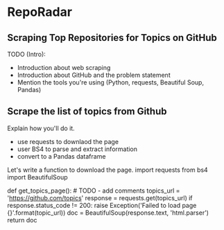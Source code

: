 # RepoRadar
## Scraping Top Repositories for Topics on GitHub
TODO (Intro):

- Introduction about web scraping
- Introduction about GitHub and the problem statement
- Mention the tools you're using (Python, requests, Beautiful Soup, Pandas)

## Scrape the list of topics from Github

Explain how you'll do it.

- use requests to downlaod the page
- user BS4 to parse and extract information
- convert to a Pandas dataframe

Let's write a function to download the page.
import requests
from bs4 import BeautifulSoup

def get_topics_page():
    # TODO - add comments
    topics_url = 'https://github.com/topics'
    response = requests.get(topics_url)
    if response.status_code != 200:
        raise Exception('Failed to load page {}'.format(topic_url))
    doc = BeautifulSoup(response.text, 'html.parser')
    return doc
